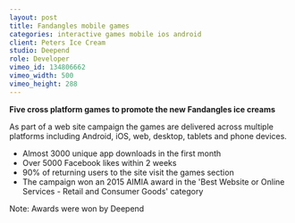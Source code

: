 ```yaml
---
layout: post
title: Fandangles mobile games
categories: interactive games mobile ios android
client: Peters Ice Cream
studio: Deepend
role: Developer
vimeo_id: 134806662
vimeo_width: 500
vimeo_height: 288
---
```


**Five cross platform games to promote the new Fandangles ice creams**

As part of a web site campaign the games are delivered across multiple platforms including Android, 
iOS, web, desktop, tablets and phone devices.

- Almost 3000 unique app downloads in the first month 
- Over 5000 Facebook likes within 2 weeks
- 90% of returning users to the site visit the games section
- The campaign won an 2015 AIMIA award in the 'Best Website or Online Services - Retail and Consumer Goods' category

<p class="smallprint" >
Note: Awards were won by Deepend
</p>
